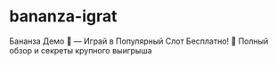# bananza-igrat
Бананза Демо 🍒 — Играй в Популярный Слот Бесплатно! 💎 Полный обзор и секреты крупного выигрыша
